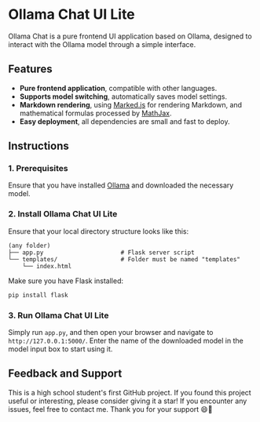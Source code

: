 # Ollama Chat UI Lite

Ollama Chat is a pure frontend UI application based on Ollama, designed to interact with the Ollama model through a simple interface.

## Features

- **Pure frontend application**, compatible with other languages.
- **Supports model switching**, automatically saves model settings.
- **Markdown rendering**, using [Marked.js](https://github.com/markedjs/marked) for rendering Markdown, and mathematical formulas processed by [MathJax](https://www.mathjax.org/).
- **Easy deployment**, all dependencies are small and fast to deploy.

## Instructions

### 1. Prerequisites

Ensure that you have installed [Ollama](https://ollama.com/) and downloaded the necessary model.

### 2. Install Ollama Chat UI Lite

Ensure that your local directory structure looks like this:

```plaintext
(any folder)
├── app.py                      # Flask server script
└── templates/                  # Folder must be named "templates"
    └── index.html              
```

Make sure you have Flask installed:

```bash
pip install flask
```

### 3. Run Ollama Chat UI Lite

Simply run `app.py`, and then open your browser and navigate to `http://127.0.0.1:5000/`. Enter the name of the downloaded model in the model input box to start using it.

## Feedback and Support
This is a high school student's first GitHub project. If you found this project useful or interesting, please consider giving it a star! If you encounter any issues, feel free to contact me. Thank you for your support 😄🎉
